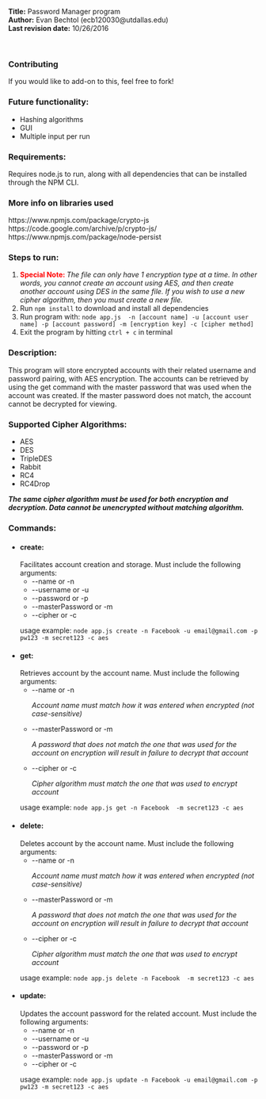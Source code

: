 <div>
   <p><strong>Title:</strong> Password Manager program</br>
   <strong>Author:</strong> Evan Bechtol (ecb120030@utdallas.edu)</br>
   <strong>Last revision date:</strong> 10/26/2016</p></br>
      
</div>
<div>
   <h3>Contributing</h3><p>If you would like to add-on to this, feel free to fork!</p>
   <h3>Future functionality:</h3>
   <ul>
      <li>Hashing algorithms</li>
      <li>GUI</li>
      <li>Multiple input per run</li>
   </ul>
   <h3>Requirements:</h3><p>Requires node.js to run, along with all dependencies that can be installed through the NPM CLI.</p>
   <h3>More info on libraries used</h3><p>https://www.npmjs.com/package/crypto-js<br/>https://code.google.com/archive/p/crypto-js/<br/>https://www.npmjs.com/package/node-persist</p>
   <h3>Steps to run:</h3>
       <div>
         <ol>
            <li><span style="color: red"><strong>Special Note: </strong></span><em>The file can only have 1 encryption type at a time. In other words, you cannot create an account using AES, and then create another account using DES in the same file. If you wish to use a new cipher algorithm, then you must create a new file.</em></li>
            <li>Run <code>npm install</code>  to download and install all dependencies</li>
            <li>Run program with: <code>node app.js <command> -n [account name] -u [account user name] -p [account password] -m [encryption key] -c [cipher method]</code></li>
            <li>Exit the program by hitting <code>ctrl + c</code> in terminal</li>
         </ol>
      </div>
   <h3>Description:</h3> <p>This program will store encrypted accounts with their related username and password pairing, with
        AES encryption. The accounts can be retrieved by using the get command with the master password that was used
        when the account was created. If the master password does not match, the account cannot be decrypted for viewing.</p>
   <h3>Supported Cipher Algorithms:</h3>
   <ul>
      <li>AES</li>
      <li>DES</li>
      <li>TripleDES</li>
      <li>Rabbit</li>
      <li>RC4</li>
      <li>RC4Drop</li>
   </ul>
   <p><em><strong>The same cipher algorithm must be used for both encryption and decryption. Data cannot be unencrypted without matching algorithm.</strong></em></p>
   <h3>Commands:</h3>
      <ul>
         <li><h4>create:</h4> Facilitates account creation and storage. Must include the following arguments:
            <ul>
               <li>--name or -n</li>
               <li>--username or -u</li>
               <li>--password or -p</li>
               <li>--masterPassword or -m</li>
               <li>--cipher or -c</li>
            </ul>
            <p>usage example: <code>node app.js create -n Facebook -u email@gmail.com -p pw123 -m secret123 -c aes</code></p></li> 
        <li><h4>get:</h4> Retrieves account by the account name. Must include the following arguments:
             <ul>
                <li>--name or -n <p><em>Account name must match how it was entered when encrypted (not case-sensitive)</em></p></li>
                <li>--masterPassword or -m <p><em>A password that does not match the one that was used for the account on encryption will result in failure to decrypt that account</em></p></li>
                <li>--cipher or -c <p><em>Cipher algorithm must match the one that was used to encrypt account</em></p></li>
             </ul>
             <p>usage example: <code>node app.js get -n Facebook  -m secret123 -c aes</code></p>
        </li>
        <li><h4>delete:</h4> Deletes account by the account name. Must include the following arguments:
            <ul>
               <li>--name or -n <p><em>Account name must match how it was entered when encrypted (not case-sensitive)</em></p></li>
               <li>--masterPassword or -m <p><em>A password that does not match the one that was used for the account on encryption will result in failure to decrypt that account</em></p></li>
               <li>--cipher or -c <p><em>Cipher algorithm must match the one that was used to encrypt account</em></p></li>
            </ul>
            <p>usage example: <code>node app.js delete -n Facebook  -m secret123 -c aes</code></p>
        </li>
        <li><h4>update:</h4> Updates the account password for the related account. Must include the following arguments:
            <ul>
                <li>--name or -n</li>
                <li>--username or -u</li>
                <li>--password or -p</li>
                <li>--masterPassword or -m</li>
                <li>--cipher or -c</li>
            </ul>
            <p>usage example: <code>node app.js update -n Facebook -u email@gmail.com -p pw123 -m secret123 -c aes</code></p>
        </li>
      </ul>
</div>
